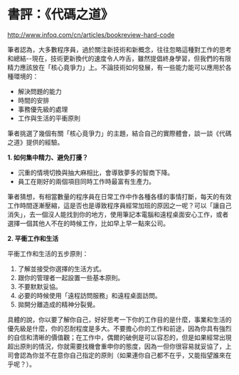 # 書評：《代碼之道》

http://www.infoq.com/cn/articles/bookreview-hard-code

筆者認為，大多數程序員，過於關注新技術和新概念，往往忽略這種對工作的思考和總結--現在，技術更新換代的速度令人咋舌，雖然提倡終身學習，但我們的有限精力應該放在「核心竟爭力」上。不論技術如何發展，有一些能力能可以應用於各種環境的：

* 解決問題的能力
* 時間的安排
* 事務優先級的處理
* 工作與生活的平衝原則

筆者挑選了幾個有關「核心竟爭力」的主題，結合自己的實際體會，談一談《代碼之道》提供的經驗。

**1. 如何集中精力、避免打擾？**

* 沉重的情境切換與抽大麻相比，會導致夢多的智商下降。
* 員工在剛好的兩個項目同時工作時最富有生產力。

筆者猜想，有相當數量的程序員在日常工作中作各種各樣的事情打斷，每天的有效工作時間逐漸壓縮，這是否也是導致程序員經常加班的原因之一呢？可以「讓自己消失」，去一個沒人能找到你的地方，使用筆記本電腦和遠程桌面安心工作，或者選擇一個其他人不在的時候工作，比如早上早一點來公司。

**2. 平衝工作和生活**

平衝工作和生活的五步原則：

1. 了解並接受你選擇的生活方式。
2. 跟你的管理者一起設置一些基本原則。
3. 不要默默妥協。
4. 必要的時候使用「遠程訪問服務」和遠程桌面訪問。
5. 拋開分離造成的精神分裂覺。

具體的說，你以要了解你自己，好好思考一下你的工作目的是什麼，事業和生活的優先級是什麼，你的忍耐程度是多大。不要擔心你的工作和前途，因為你具有強烈的自信和清晰的價值觀；在工作中，偶爾的破例是可以容忍的，但是如果經常出現超出原則的情況，你就需要找機會重申你的態度，因為一但你很容易就妥協了，上司會認為你並不在意你自己指定的原則（如果連你自己都不在乎，又能指望誰來在乎呢？）。